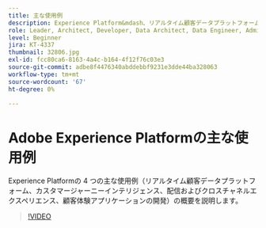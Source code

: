 ```yaml
---
title: 主な使用例
description: Experience Platform&mdash、リアルタイム顧客データプラットフォーム、カスタマージャーニーインテリジェンス、配信およびクロスチャネルエクスペリエンス、顧客体験アプリケーション開発の 4 つの主な使用例の概要を説明します。
role: Leader, Architect, Developer, Data Architect, Data Engineer, Admin, User
level: Beginner
jira: KT-4337
thumbnail: 32806.jpg
exl-id: fcc80ca6-8163-4a4c-b164-4f12f76c03e3
source-git-commit: adbe8f4476340abddebbf9231e3dde44ba328063
workflow-type: tm+mt
source-wordcount: '67'
ht-degree: 0%

---
```


# Adobe Experience Platformの主な使用例

Experience Platformの 4 つの主な使用例（リアルタイム顧客データプラットフォーム、カスタマージャーニーインテリジェンス、配信およびクロスチャネルエクスペリエンス、顧客体験アプリケーションの開発）の概要を説明します。

>[!VIDEO](https://video.tv.adobe.com/v/32806?quality=12&learn=on)

